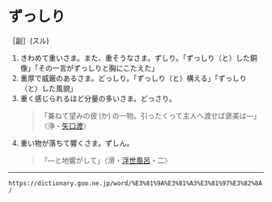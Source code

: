 # ずっしり

［副］(スル)
1. きわめて重いさま。また、重そうなさま。ずしり。「ずっしり（と）した銅像」「その一言がずっしりと胸にこたえた」
2. 重厚で威厳のあるさま。どっしり。「ずっしり（と）構える」「ずっしり（と）した風貌」
3. 重く感じられるほど分量の多いさま。どっさり。    
    >「兼ねて望みの彼 (か) の一物。引ったくって主人へ渡せば褒美は―」〈浄・[矢口渡](https://dictionary.goo.ne.jp/word/%E7%A5%9E%E9%9C%8A%E7%9F%A2%E5%8F%A3%E6%B8%A1/#jn-116002)〉
4. 重い物が落ちて響くさま。ずしん。    
    >「―と地響がして」〈滑・[浮世風呂](https://dictionary.goo.ne.jp/word/%E6%B5%AE%E4%B8%96%E9%A2%A8%E5%91%82/#jn-18221)・二〉

---
`https://dictionary.goo.ne.jp/word/%E3%81%9A%E3%81%A3%E3%81%97%E3%82%8A/`
